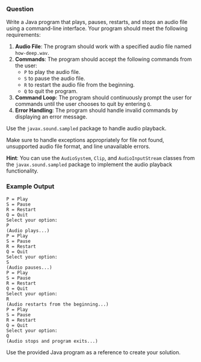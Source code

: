 ### Question

Write a Java program that plays, pauses, restarts, and stops an audio file using a command-line interface. Your program should meet the following requirements:

1. **Audio File**: The program should work with a specified audio file named `how-deep.wav`.
2. **Commands**: The program should accept the following commands from the user:
   - `P` to play the audio file.
   - `S` to pause the audio file.
   - `R` to restart the audio file from the beginning.
   - `Q` to quit the program.
3. **Command Loop**: The program should continuously prompt the user for commands until the user chooses to quit by entering `Q`.
4. **Error Handling**: The program should handle invalid commands by displaying an error message.

Use the `javax.sound.sampled` package to handle audio playback. 

Make sure to handle exceptions appropriately for file not found, unsupported audio file format, and line unavailable errors.

**Hint**: You can use the `AudioSystem`, `Clip`, and `AudioInputStream` classes from the `javax.sound.sampled` package to implement the audio playback functionality.

### Example Output

```
P = Play
S = Pause
R = Restart
Q = Quit
Select your option:
P
(Audio plays...)
P = Play
S = Pause
R = Restart
Q = Quit
Select your option:
S
(Audio pauses...)
P = Play
S = Pause
R = Restart
Q = Quit
Select your option:
R
(Audio restarts from the beginning...)
P = Play
S = Pause
R = Restart
Q = Quit
Select your option:
Q
(Audio stops and program exits...)
```

Use the provided Java program as a reference to create your solution.
